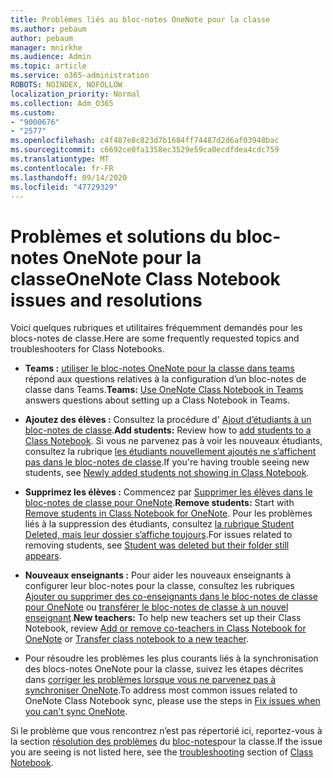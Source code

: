 ```yaml
---
title: Problèmes liés au bloc-notes OneNote pour la classe
ms.author: pebaum
author: pebaum
manager: mnirkhe
ms.audience: Admin
ms.topic: article
ms.service: o365-administration
ROBOTS: NOINDEX, NOFOLLOW
localization_priority: Normal
ms.collection: Adm_O365
ms.custom:
- "9000676"
- "2577"
ms.openlocfilehash: c4f487e8c823d7b1684ff74487d2d6af03948bac
ms.sourcegitcommit: c6692ce0fa1358ec3529e59ca0ecdfdea4cdc759
ms.translationtype: MT
ms.contentlocale: fr-FR
ms.lasthandoff: 09/14/2020
ms.locfileid: "47729329"
---
```

# <a name="onenote-class-notebook-issues-and-resolutions"></a><span data-ttu-id="ff6e1-102">Problèmes et solutions du bloc-notes OneNote pour la classe</span><span class="sxs-lookup"><span data-stu-id="ff6e1-102">OneNote Class Notebook issues and resolutions</span></span>

<span data-ttu-id="ff6e1-103">Voici quelques rubriques et utilitaires fréquemment demandés pour les blocs-notes de classe.</span><span class="sxs-lookup"><span data-stu-id="ff6e1-103">Here are some frequently requested topics and troubleshooters for Class Notebooks.</span></span>

- <span data-ttu-id="ff6e1-104">**Teams :** [utiliser le bloc-notes OneNote pour la classe dans teams](https://support.office.com/article/bd77f11f-27cd-4d41-bfbd-2b11799f1440) répond aux questions relatives à la configuration d’un bloc-notes de classe dans Teams.</span><span class="sxs-lookup"><span data-stu-id="ff6e1-104">**Teams:** [Use OneNote Class Notebook in Teams](https://support.office.com/article/bd77f11f-27cd-4d41-bfbd-2b11799f1440) answers questions about setting up a Class Notebook in Teams.</span></span>

- <span data-ttu-id="ff6e1-105">**Ajoutez des élèves :** Consultez la procédure d' [Ajout d’étudiants à un bloc-notes de classe](https://support.office.com/article/149882af-506a-4689-9fee-39309b97aae8).</span><span class="sxs-lookup"><span data-stu-id="ff6e1-105">**Add students:** Review how to [add students to a Class Notebook](https://support.office.com/article/149882af-506a-4689-9fee-39309b97aae8).</span></span> <span data-ttu-id="ff6e1-106">Si vous ne parvenez pas à voir les nouveaux étudiants, consultez la rubrique [les étudiants nouvellement ajoutés ne s’affichent pas dans le bloc-notes de classe](https://support.office.com/article/4da02c45-b435-4af1-921b-51b8ee40e1c9).</span><span class="sxs-lookup"><span data-stu-id="ff6e1-106">If you're having trouble seeing new students, see [Newly added students not showing in Class Notebook](https://support.office.com/article/4da02c45-b435-4af1-921b-51b8ee40e1c9).</span></span>

- <span data-ttu-id="ff6e1-107">**Supprimez les élèves :** Commencez par [Supprimer les élèves dans le bloc-notes de classe pour OneNote](https://support.office.com/article/86dcf019-408f-4de8-8055-eb61f1578c3c).</span><span class="sxs-lookup"><span data-stu-id="ff6e1-107">**Remove students:** Start with [Remove students in Class Notebook for OneNote](https://support.office.com/article/86dcf019-408f-4de8-8055-eb61f1578c3c).</span></span> <span data-ttu-id="ff6e1-108">Pour les problèmes liés à la suppression des étudiants, consultez [la rubrique Student Deleted, mais leur dossier s’affiche toujours](https://support.office.com/article/0ed81eaa-c14a-436f-bb6f-ce95f130cc71).</span><span class="sxs-lookup"><span data-stu-id="ff6e1-108">For issues related to removing students, see [Student was deleted but their folder still appears](https://support.office.com/article/0ed81eaa-c14a-436f-bb6f-ce95f130cc71).</span></span>

- <span data-ttu-id="ff6e1-109">**Nouveaux enseignants :** Pour aider les nouveaux enseignants à configurer leur bloc-notes pour la classe, consultez les rubriques [Ajouter ou supprimer des co-enseignants dans le bloc-notes de classe pour OneNote](https://support.office.com/article/fdcb870b-49a7-4a14-9ea6-d817f88026f8) ou [transférer le bloc-notes de classe à un nouvel enseignant](https://support.office.com/article/84ef5d4a-0eec-4d5b-bc22-1317bc3b9027).</span><span class="sxs-lookup"><span data-stu-id="ff6e1-109">**New teachers:** To help new teachers set up their Class Notebook, review [Add or remove co-teachers in Class Notebook for OneNote](https://support.office.com/article/fdcb870b-49a7-4a14-9ea6-d817f88026f8) or [Transfer class notebook to a new teacher](https://support.office.com/article/84ef5d4a-0eec-4d5b-bc22-1317bc3b9027).</span></span>

- <span data-ttu-id="ff6e1-110">Pour résoudre les problèmes les plus courants liés à la synchronisation des blocs-notes OneNote pour la classe, suivez les étapes décrites dans [corriger les problèmes lorsque vous ne parvenez pas à synchroniser OneNote](https://support.office.com/article/Fix-issues-when-you-can-t-sync-OneNote-299495ef-66d1-448f-90c1-b785a6968d45).</span><span class="sxs-lookup"><span data-stu-id="ff6e1-110">To address most common issues related to OneNote Class Notebook sync, please use the steps in [Fix issues when you can't sync OneNote](https://support.office.com/article/Fix-issues-when-you-can-t-sync-OneNote-299495ef-66d1-448f-90c1-b785a6968d45).</span></span>

<span data-ttu-id="ff6e1-111">Si le problème que vous rencontrez n’est pas répertorié ici, reportez-vous à la section [résolution des problèmes](https://support.office.com/article/class-notebook-ee70aff9-52e8-449f-be6a-7cbc1d65eaea#ID0EAABAAA=Manage&ID0EABAAA=Troubleshoot) du [bloc-notes](https://support.office.com/article/class-notebook-ee70aff9-52e8-449f-be6a-7cbc1d65eaea)pour la classe.</span><span class="sxs-lookup"><span data-stu-id="ff6e1-111">If the issue you are seeing is not listed here, see the [troubleshooting](https://support.office.com/article/class-notebook-ee70aff9-52e8-449f-be6a-7cbc1d65eaea#ID0EAABAAA=Manage&ID0EABAAA=Troubleshoot) section of [Class Notebook](https://support.office.com/article/class-notebook-ee70aff9-52e8-449f-be6a-7cbc1d65eaea).</span></span> 


